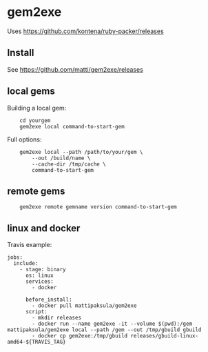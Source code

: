 # gem2exe

Uses https://github.com/kontena/ruby-packer/releases

## Install

See https://github.com/matti/gem2exe/releases

## local gems

Building a local gem:

        cd yourgem
        gem2exe local command-to-start-gem

Full options:

        gem2exe local --path /path/to/your/gem \
            --out /build/name \
            --cache-dir /tmp/cache \
            command-to-start-gem

## remote gems

        gem2exe remote gemname version command-to-start-gem

## linux and docker

Travis example:

```
jobs:
  include:
    - stage: binary
      os: linux
      services:
        - docker

      before_install:
        - docker pull mattipaksula/gem2exe
      script:
        - mkdir releases
        - docker run --name gem2exe -it --volume $(pwd):/gem mattipaksula/gem2exe local --path /gem --out /tmp/gbuild gbuild
        - docker cp gem2exe:/tmp/gbuild releases/gbuild-linux-amd64-${TRAVIS_TAG}
```
